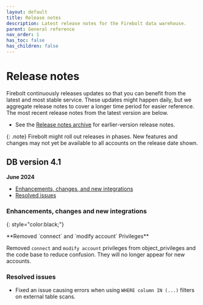 ```yaml
---
layout: default
title: Release notes
description: Latest release notes for the Firebolt data warehouse.
parent: General reference
nav_order: 1
has_toc: false
has_children: false
---
```


# Release notes

Firebolt continuously releases updates so that you can benefit from the latest and most stable service. These updates might happen daily, but we aggregate release notes to cover a longer time period for easier reference. The most recent release notes from the latest version are below. 

- See the [Release notes archive](../release-notes/release-notes-archive.md) for earlier-version release notes.

{: .note}
Firebolt might roll out releases in phases. New features and changes may not yet be available to all accounts on the release date shown.

## DB version 4.1
**June 2024**

* [Enhancements, changes, and new integrations](#enhancements-changes-and-new-integrations)
* [Resolved issues](#resolved-issues)

### Enhancements, changes and new integrations
{: style="color:black;"}

<!--- FIR-32411 --->**Removed `connect` and `modify account` Privileges**

Removed `connect` and `modify account` privileges from object_privileges and the code base to reduce confusion. They will no longer appear for new accounts. 

### Resolved issues

<!--- FIR-32985--->
* Fixed an issue causing errors when using `WHERE column IN (...)` filters on external table scans.





